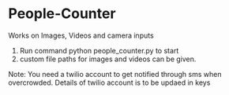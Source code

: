 # People-Counter
Works on Images, Videos and camera inputs

1. Run command python people_counter.py to start
2. custom file paths for images and videos can be given.

Note: You need a twilio account to get notified through sms when overcrowded.
Details of twilio account is to be updaed in keys
